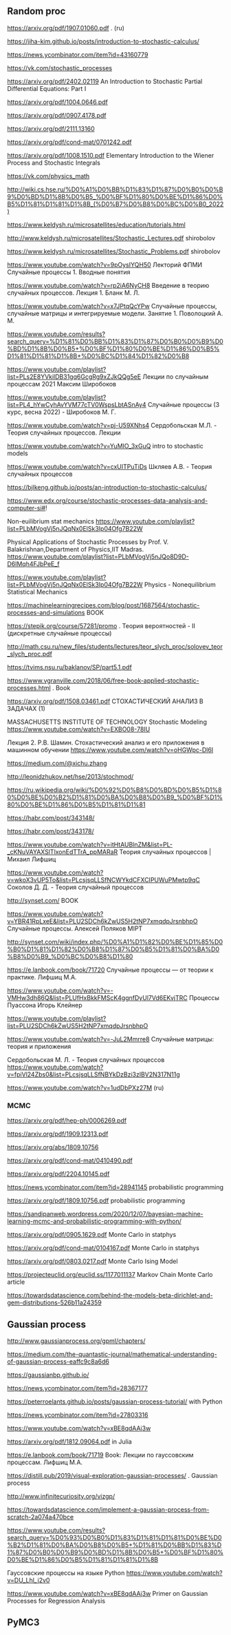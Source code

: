 ## Random proc

https://arxiv.org/pdf/1907.01060.pdf . (ru)

https://jiha-kim.github.io/posts/introduction-to-stochastic-calculus/

https://news.ycombinator.com/item?id=43160779



https://vk.com/stochastic_processes

https://arxiv.org/pdf/2402.02119 An Introduction to Stochastic Partial Differential Equations: Part I

https://arxiv.org/pdf/1004.0646.pdf

https://arxiv.org/pdf/0907.4178.pdf

https://arxiv.org/pdf/2111.13160

https://arxiv.org/pdf/cond-mat/0701242.pdf

https://arxiv.org/pdf/1008.1510.pdf  Elementary Introduction to the Wiener Process and
Stochastic Integrals

https://vk.com/physics_math

http://wiki.cs.hse.ru/%D0%A1%D0%BB%D1%83%D1%87%D0%B0%D0%B9%D0%BD%D1%8B%D0%B5_%D0%BF%D1%80%D0%BE%D1%86%D0%B5%D1%81%D1%81%D1%8B_(%D0%B7%D0%B8%D0%BC%D0%B0_2022)

https://www.keldysh.ru/microsatellites/education/tutorials.html

http://www.keldysh.ru/microsatellites/Stochastic_Lectures.pdf shirobolov

https://www.keldysh.ru/microsatellites/Stochastic_Problems.pdf  shirobolov

https://www.youtube.com/watch?v=9pOysIYQH50 Лекторий ФПМИ Случайные процессы 1. Вводные понятия

https://www.youtube.com/watch?v=rp2iA6NyCH8  Введение в теорию случайных процессов. Лекция 1. Бланк М. Л.

https://www.youtube.com/watch?v=x7JPtqQcYPw Случайные процессы, случайные матрицы и интегрируемые модели. Занятие 1. Поволоцкий А. М.

https://www.youtube.com/results?search_query=%D1%81%D0%BB%D1%83%D1%87%D0%B0%D0%B9%D0%BD%D1%8B%D0%B5+%D0%BF%D1%80%D0%BE%D1%86%D0%B5%D1%81%D1%81%D1%8B+%D0%BC%D1%84%D1%82%D0%B8

https://www.youtube.com/playlist?list=PLs2E8YVkilDB31gq6GcgRg9xZJkQQg5eE Лекции по случайным процессам 2021 Максим Широбоков


https://www.youtube.com/playlist?list=PL4_hYwCyhAvYVM77cTV0WspsLbtASnAy4 Случайные процессы (3 курс, весна 2022) - Широбоков М. Г.

https://www.youtube.com/watch?v=pj-U59XNhs4 Сердобольская М.Л. - Теория случайных процессов. Лекции

https://www.youtube.com/watch?v=YuMIO_3xGuQ  intro to stochastic models

https://www.youtube.com/watch?v=cxUITPuTiDs Шкляев А.В. - Теория случайных процессов 

https://bjlkeng.github.io/posts/an-introduction-to-stochastic-calculus/

https://www.edx.org/course/stochastic-processes-data-analysis-and-computer-si#!

Non-euilibrium stat mechanics
https://www.youtube.com/playlist?list=PLbMVogVj5nJQqNx0ElSk3Ip04Ofg7B22W

Physical Applications of Stochastic Processes by Prof. V. Balakrishnan,Department of Physics,IIT Madras.
https://www.youtube.com/playlist?list=PLbMVogVj5nJQo8D9D-D6lMqh4FJbPeE_f


https://www.youtube.com/playlist?list=PLbMVogVj5nJQqNx0ElSk3Ip04Ofg7B22W Physics - Nonequilibrium Statistical Mechanics

https://machinelearningrecipes.com/blog/post/1687564/stochastic-processes-and-simulations BOOK

https://stepik.org/course/57281/promo . Теория вероятностей - II (дискретные случайные процессы)

http://math.csu.ru/new_files/students/lectures/teor_slych_proc/solovev_teor_slych_proc.pdf

https://tvims.nsu.ru/baklanov/SP/part5.1.pdf

https://www.vgranville.com/2018/06/free-book-applied-stochastic-processes.html . Book

https://arxiv.org/pdf/1508.03461.pdf СТОХАСТИЧЕСКИЙ АНАЛИЗ В ЗАДАЧАХ (1)

MASSACHUSETTS INSTITUTE OF TECHNOLOGY Stochastic Modeling
https://www.youtube.com/watch?v=EXBO08-78IU

Лекция 2. Р.В. Шамин. Стохастический анализ и его приложения в машинном обучении
https://www.youtube.com/watch?v=oHGWpc-Dl6I


https://medium.com/@xichu.zhang



http://leonidzhukov.net/hse/2013/stochmod/

https://ru.wikipedia.org/wiki/%D0%92%D0%B8%D0%BD%D0%B5%D1%80%D0%BE%D0%B2%D1%81%D0%BA%D0%B8%D0%B9_%D0%BF%D1%80%D0%BE%D1%86%D0%B5%D1%81%D1%81

https://habr.com/post/343148/

https://habr.com/post/343178/

https://www.youtube.com/watch?v=itHtAUBlnZM&list=PL-_cKNuVAYAXSlTlxonEdTTrA_ppMARaR Теория случайных процессов | Михаил Лифшиц

https://www.youtube.com/watch?v=wkoX3vUP5To&list=PLcsjsqLLSfNCWYkdCFXCIPUWuPMwtp9qC Соколов Д. Д. - Теория случайный процессов

http://synset.com/  BOOK

https://www.youtube.com/watch?v=YBR41RpLxeE&list=PLU2SDCh6kZwUS5H2tNP7xmqdpJrsnbhpO Случайные процессы. Алексей Поляков MIPT

http://synset.com/wiki/index.php/%D0%A1%D1%82%D0%BE%D1%85%D0%B0%D1%81%D1%82%D0%B8%D1%87%D0%B5%D1%81%D0%BA%D0%B8%D0%B9_%D0%BC%D0%B8%D1%80



https://e.lanbook.com/book/71720 Случайные процессы — от теории к практике. Лифшиц М.А.

https://www.youtube.com/watch?v=-VMHw3dh86Q&list=PLUfHxBkkFMScK4ggnfDyUl7Vd6EKvjTRC Процессы Пуассона
Игорь Клейнер

https://www.youtube.com/playlist?list=PLU2SDCh6kZwUS5H2tNP7xmqdpJrsnbhpO

https://www.youtube.com/watch?v=-JuL2Mmrre8 Случайные матрицы: теория и приложения

Сердобольская М. Л. - Теория случайных процессов https://www.youtube.com/watch?v=fpiVl24Zbs0&list=PLcsjsqLLSfNBYkDzBzi3zlBV2N317N11g

https://www.youtube.com/watch?v=1udDbPXz27M (ru)


### MCMC

https://arxiv.org/pdf/hep-ph/0006269.pdf

https://arxiv.org/pdf/1909.12313.pdf

https://arxiv.org/abs/1809.10756

https://arxiv.org/pdf/cond-mat/0410490.pdf

https://arxiv.org/pdf/2204.10145.pdf

https://news.ycombinator.com/item?id=28941145 probabilistic programming 

https://arxiv.org/pdf/1809.10756.pdf probabilistic programming 

https://sandipanweb.wordpress.com/2020/12/07/bayesian-machine-learning-mcmc-and-probabilistic-programming-with-python/

https://arxiv.org/pdf/0905.1629.pdf Monte Carlo in statphys

https://arxiv.org/pdf/cond-mat/0104167.pdf Monte Carlo in statphys

https://arxiv.org/pdf/0803.0217.pdf Monte Carlo Ising Model

https://projecteuclid.org/euclid.ss/1177011137 Markov Chain Monte Carlo article

https://towardsdatascience.com/behind-the-models-beta-dirichlet-and-gem-distributions-526b11a24359



## Gaussian process 

http://www.gaussianprocess.org/gpml/chapters/

https://medium.com/the-quantastic-journal/mathematical-understanding-of-gaussian-process-eaffc9c8a6d6

https://gaussianbp.github.io/

https://news.ycombinator.com/item?id=28367177

https://peterroelants.github.io/posts/gaussian-process-tutorial/ with Python

https://news.ycombinator.com/item?id=27803316

https://www.youtube.com/watch?v=xBE8qdAAj3w

https://arxiv.org/pdf/1812.09064.pdf in Julia

https://e.lanbook.com/book/71719 Book: Лекции по гауссовским процессам. Лифшиц М.А.

https://distill.pub/2019/visual-exploration-gaussian-processes/ . Gaussian process

http://www.infinitecuriosity.org/vizgp/

https://towardsdatascience.com/implement-a-gaussian-process-from-scratch-2a074a470bce

https://www.youtube.com/results?search_query=%D0%93%D0%B0%D1%83%D1%81%D1%81%D0%BE%D0%B2%D1%81%D0%BA%D0%B8%D0%B5+%D1%81%D0%BB%D1%83%D1%87%D0%B0%D0%B9%D0%BD%D1%8B%D0%B5+%D0%BF%D1%80%D0%BE%D1%86%D0%B5%D1%81%D1%81%D1%8B

Гауссовские процессы на языке Python
https://www.youtube.com/watch?v=DU_Lhl_j2v0

https://www.youtube.com/watch?v=xBE8qdAAj3w Primer on Gaussian Processes for Regression Analysis

## PyMC3
